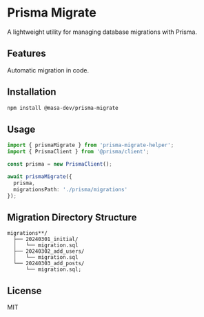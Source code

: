 # Prisma Migrate

A lightweight utility for managing database migrations with Prisma.

## Features

Automatic migration in code.

## Installation

```bash 
npm install @masa-dev/prisma-migrate
```

## Usage

```ts
import { prismaMigrate } from 'prisma-migrate-helper';
import { PrismaClient } from '@prisma/client';

const prisma = new PrismaClient();

await prismaMigrate({
  prisma,
  migrationsPath: './prisma/migrations'
});
```

## Migration Directory Structure

```
migrations**/
  ├── 20240301_initial/
  │   └── migration.sql
  ├── 20240302_add_users/
  │   └── migration.sql
  └── 20240303_add_posts/
      └── migration.sql;
```

## License

MIT